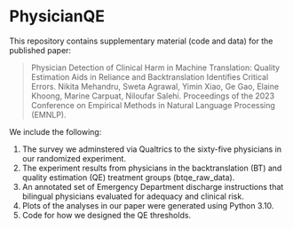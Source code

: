 # PhysicianQE
This repository contains supplementary material (code and data) for the published paper:
> Physician Detection of Clinical Harm in Machine Translation: Quality Estimation Aids in Reliance and Backtranslation Identifies Critical Errors. Nikita Mehandru, Sweta Agrawal, Yimin Xiao, Ge Gao, Elaine Khoong, Marine Carpuat, Niloufar Salehi. Proceedings of the 2023 Conference on Empirical Methods in Natural Language Processing (EMNLP).

We include the following:
1. The survey we adminstered via Qualtrics to the sixty-five physicians in our randomized experiment.
2. The experiment results from physicians in the backtranslation (BT) and quality estimation (QE) treatment groups (btqe_raw_data). 
3. An annotated set of Emergency Department discharge instructions that bilingual physicians evaluated for adequacy and clinical risk.
4. Plots of the analyses in our paper were generated using Python 3.10.
5. Code for how we designed the QE thresholds.
